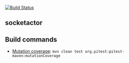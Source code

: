 [![Build Status](https://secure.travis-ci.org/avh4/socketactor.png?branch=master)](http://travis-ci.org/avh4/socketactor)

## socketactor



## Build commands

* [Mutation coverage](http://pitest.org/): `mvn clean test org.pitest:pitest-maven:mutationCoverage`
